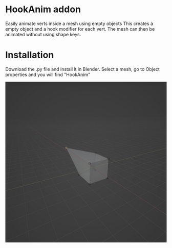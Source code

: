 # HookAnim addon
Easily animate verts inside a mesh using empty objects
This creates a empty object and a hook modifier for each vert.
The mesh can then be animated without using shape keys.

# Installation
Download the .py file and install it in Blender.
Select a mesh,  go to Object properties and you will find "HookAnim"

![alt text](https://github.com/dmtvision/HookAnim/blob/Master/hookanim.jpg)
